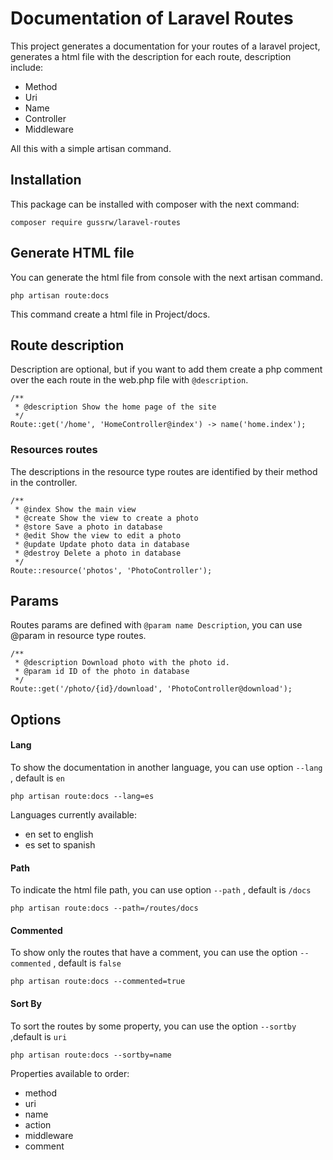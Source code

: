 # Documentation of Laravel Routes

This project generates a documentation for your routes of a laravel project, generates a html file with the description for each route, description include:

* Method
* Uri
* Name
* Controller
* Middleware

All this with a simple artisan command.

## Installation

This package can be installed with composer with the next command:

`composer require gussrw/laravel-routes`

## Generate HTML file

You can generate the html file from console with the next artisan command.

`php artisan route:docs`

This command create a html file in Project/docs.

## Route description

Description are optional, but if you want to add them create a php comment over the each route in the web.php file with `@description`.

```
/**
 * @description Show the home page of the site
 */
Route::get('/home', 'HomeController@index') -> name('home.index');
```

### Resources routes

The descriptions in the resource type routes are identified by their method in the controller.

```
/**
 * @index Show the main view
 * @create Show the view to create a photo
 * @store Save a photo in database
 * @edit Show the view to edit a photo
 * @update Update photo data in database
 * @destroy Delete a photo in database
 */
Route::resource('photos', 'PhotoController');
```

## Params

Routes params are defined with `@param name Description`, you can use  @param in resource type routes.

```
/**
 * @description Download photo with the photo id.
 * @param id ID of the photo in database
 */
Route::get('/photo/{id}/download', 'PhotoController@download');
```

## Options

#### Lang

To show the documentation in another language, you can use option `--lang`  , default is `en`

`php artisan route:docs --lang=es`

Languages ​​currently available:

* en     set to english
* es     set to spanish

#### Path

To indicate the html file path, you can use option `--path`  , default is `/docs`

`php artisan route:docs --path=/routes/docs`

#### Commented

To show only the routes that have a comment, you can use the option `--commented`  , default is `false`

`php artisan route:docs --commented=true`

#### Sort By

To sort the routes by some property, you can use the option `--sortby`  ,default is `uri`

`php artisan route:docs --sortby=name`

Properties available to order:

* method
* uri
* name
* action
* middleware
* comment



